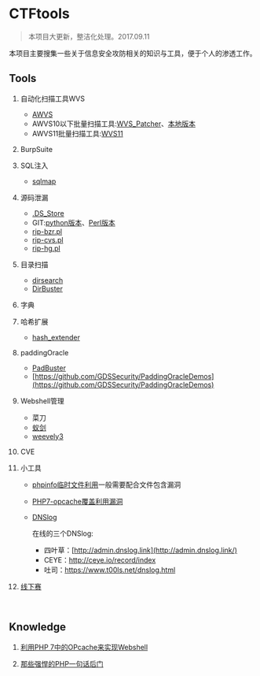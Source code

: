 # CTFtools

> 本项目大更新，整洁化处理。2017.09.11

本项目主要搜集一些关于信息安全攻防相关的知识与工具，便于个人的渗透工作。

## Tools

1. 自动化扫描工具WVS
   - [AWVS](https://www.acunetix.com/vulnerability-scanner/)
   - AWVS10以下批量扫描工具:[WVS_Patcher](https://github.com/n0tr00t/WVS_Patcher)、[本地版本](https://github.com/momomoxiaoxi/CTFtools/tree/master/AWVS/WVS10)
   - AWVS11批量扫描工具:[WVS11](https://github.com/momomoxiaoxi/CTFtools/blob/master/AWVS/WVS11/AWVS11.py)

2. BurpSuite 

3. SQL注入
   - [sqlmap](https://github.com/sqlmapproject/sqlmap)

4. 源码泄漏
   - [.DS_Store](https://github.com/lijiejie/ds_store_exp)
   - GIT:[python版本](https://github.com/BugScanTeam/GitHack)、[Perl版本](https://github.com/momomoxiaoxi/CTFtools/blob/master/CodeLeaks/git/rip-git.pl)
   - [rip-bzr.pl](https://github.com/kost/dvcs-ripper/blob/master/rip-bzr.pl)
   - [rip-cvs.pl](https://github.com/kost/dvcs-ripper/blob/master/rip-cvs.pl)
   - [rip-hg.pl](CodeLeaks/dvcs-ripper/rip-hg.pl)

5. 目录扫描
   - [dirsearch](https://github.com/maurosoria/dirsearch)
   - [DirBuster]()

6. 字典

7. 哈希扩展
   - [hash_extender](https://github.com/iagox86/hash_extender)

8. paddingOracle
   - [PadBuster](https://github.com/GDSSecurity/PadBuster)
   - [https://github.com/GDSSecurity/PaddingOracleDemos](https://github.com/GDSSecurity/PaddingOracleDemos)

9. Webshell管理
   - 菜刀
   - [蚁剑](https://github.com/antoor/antSword/tree/master)
   - [weevely3](https://github.com/epinna/weevely3)

10. CVE

11. 小工具

    - [phpinfo临时文件利用](https://github.com/momomoxiaoxi/CTFtools/tree/master/Scripts/lfi_tmp.py)一般需要配合文件包含漏洞

    - [PHP7-opcache覆盖利用漏洞](https://github.com/GoSecure/php7-opcache-override) 

    - [DNSlog](https://github.com/BugScanTeam/DNSLog)

      在线的三个DNSlog:

      - 四叶草：[http://admin.dnslog.link](http://admin.dnslog.link/)
      - CEYE：<http://ceye.io/record/index>
      - 吐司：<https://www.t00ls.net/dnslog.html>

12. [线下赛](https://github.com/momomoxiaoxi/CTFtools/tree/master/AD)

    ​

## Knowledge

1. [利用PHP 7中的OPcache来实现Webshell](http://bobao.360.cn/learning/detail/2858.html)

2. [那些强悍的PHP一句话后门](http://vpszn.net/vpssafe/102152502531.html)

